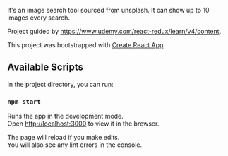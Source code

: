 It's an image search tool sourced from unsplash. It can show up to 10 images every search.

Project guided by https://www.udemy.com/react-redux/learn/v4/content.

This project was bootstrapped with [Create React App](https://github.com/facebook/create-react-app).

## Available Scripts

In the project directory, you can run:

### `npm start`

Runs the app in the development mode.<br>
Open [http://localhost:3000](http://localhost:3000) to view it in the browser.

The page will reload if you make edits.<br>
You will also see any lint errors in the console.

